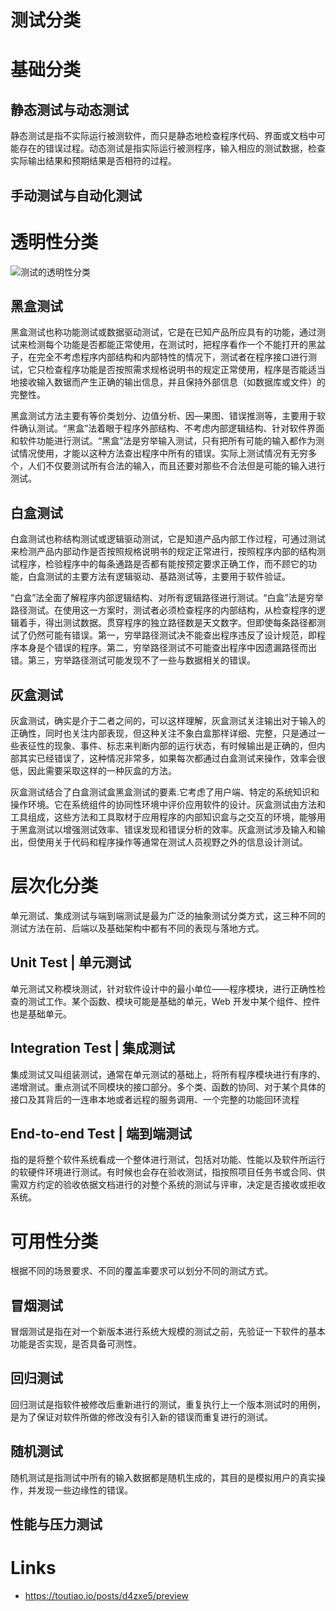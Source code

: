 # 测试分类

# 基础分类

## 静态测试与动态测试

静态测试是指不实际运行被测软件，而只是静态地检查程序代码、界面或文档中可能存在的错误过程。动态测试是指实际运行被测程序，输入相应的测试数据，检查实际输出结果和预期结果是否相符的过程。

## 手动测试与自动化测试

# 透明性分类

![测试的透明性分类](https://i.postimg.cc/ZK8vhfTT/image.png)

## 黑盒测试

黑盒测试也称功能测试或数据驱动测试，它是在已知产品所应具有的功能，通过测试来检测每个功能是否都能正常使用，在测试时，把程序看作一个不能打开的黑盆子，在完全不考虑程序内部结构和内部特性的情况下，测试者在程序接口进行测试，它只检查程序功能是否按照需求规格说明书的规定正常使用，程序是否能适当地接收输入数锯而产生正确的输出信息，并且保持外部信息（如数据库或文件）的完整性。

黑盒测试方法主要有等价类划分、边值分析、因—果图、错误推测等，主要用于软件确认测试。“黑盒”法着眼于程序外部结构、不考虑内部逻辑结构、针对软件界面和软件功能进行测试。“黑盒”法是穷举输入测试，只有把所有可能的输入都作为测试情况使用，才能以这种方法查出程序中所有的错误。实际上测试情况有无穷多个，人们不仅要测试所有合法的输入，而且还要对那些不合法但是可能的输入进行测试。

## 白盒测试

白盒测试也称结构测试或逻辑驱动测试，它是知道产品内部工作过程，可通过测试来检测产品内部动作是否按照规格说明书的规定正常进行，按照程序内部的结构测试程序，检验程序中的每条通路是否都有能按预定要求正确工作，而不顾它的功能，白盒测试的主要方法有逻辑驱动、基路测试等，主要用于软件验证。

“白盒”法全面了解程序内部逻辑结构、对所有逻辑路径进行测试。“白盒”法是穷举路径测试。在使用这一方案时，测试者必须检查程序的内部结构，从检查程序的逻辑着手，得出测试数据。贯穿程序的独立路径数是天文数字。但即使每条路径都测试了仍然可能有错误。第一，穷举路径测试决不能查出程序违反了设计规范，即程序本身是个错误的程序。第二，穷举路径测试不可能查出程序中因遗漏路径而出错。第三，穷举路径测试可能发现不了一些与数据相关的错误。

## 灰盒测试

灰盒测试，确实是介于二者之间的，可以这样理解，灰盒测试关注输出对于输入的正确性，同时也关注内部表现，但这种关注不象白盒那样详细、完整，只是通过一些表征性的现象、事件、标志来判断内部的运行状态，有时候输出是正确的，但内部其实已经错误了，这种情况非常多，如果每次都通过白盒测试来操作，效率会很低，因此需要采取这样的一种灰盒的方法。

灰盒测试结合了白盒测试盒黑盒测试的要素.它考虑了用户端、特定的系统知识和操作环境。它在系统组件的协同性环境中评价应用软件的设计。灰盒测试由方法和工具组成，这些方法和工具取材于应用程序的内部知识盒与之交互的环境，能够用于黑盒测试以增强测试效率、错误发现和错误分析的效率。灰盒测试涉及输入和输出，但使用关于代码和程序操作等通常在测试人员视野之外的信息设计测试。

# 层次化分类

单元测试、集成测试与端到端测试是最为广泛的抽象测试分类方式，这三种不同的测试方法在前、后端以及基础架构中都有不同的表现与落地方式。

## Unit Test | 单元测试

单元测试又称模块测试，针对软件设计中的最小单位——程序模块，进行正确性检查的测试工作。某个函数、模块可能是基础的单元，Web 开发中某个组件、控件也是基础单元。

## Integration Test | 集成测试

集成测试又叫组装测试，通常在单元测试的基础上，将所有程序模块进行有序的、递增测试。重点测试不同模块的接口部分。多个类、函数的协同、对于某个具体的接口及其背后的一连串本地或者远程的服务调用、一个完整的功能回环流程

## End-to-end Test | 端到端测试

指的是将整个软件系统看成一个整体进行测试，包括对功能、性能以及软件所运行的软硬件环境进行测试。有时候也会存在验收测试，指按照项目任务书或合同、供需双方约定的验收依据文档进行的对整个系统的测试与评审，决定是否接收或拒收系统。

# 可用性分类

根据不同的场景要求、不同的覆盖率要求可以划分不同的测试方式。

## 冒烟测试

冒烟测试是指在对一个新版本进行系统大规模的测试之前，先验证一下软件的基本功能是否实现，是否具备可测性。

## 回归测试

回归测试是指软件被修改后重新进行的测试，重复执行上一个版本测试时的用例，是为了保证对软件所做的修改没有引入新的错误而重复进行的测试。

## 随机测试

随机测试是指测试中所有的输入数据都是随机生成的，其目的是模拟用户的真实操作，并发现一些边缘性的错误。

## 性能与压力测试

# Links

- https://toutiao.io/posts/d4zxe5/preview

